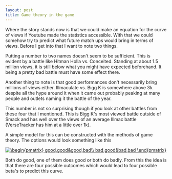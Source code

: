 ```yaml
---
layout: post
title: Game theory in the game
---
```


Where the story stands now is that we could make an equation for the curve of views if Youtube made the statistics accessible. With that we could somehow try to predict what future match ups would bring in terms of views. Before I get into that I want to note two things.

Putting a number to two names doesn't seem to be sufficient. This is evident by a battle like Hitman Holla vs. Conceited. Standing at about 1.5 million views, it is still below what you might have expected beforehand. It being a pretty bad battle must have some effect there.

Another thing to note is that good performances don't necessarily bring millions of views either. Illmaculate vs. Bigg K is somewhere above 3k despite all the hype around it when it came out probably peaking at many people and outlets naming it the battle of the year.

This number is not so surprising though if you look at other battles from these four that I mentioned. This is Bigg K's most viewed battle outside of Smack and has well over the views of an average Illmac battle (VerseTracker has him at a little over 1k).

A simple model for this can be constructed with the methods of game theory. The options would look something like this

<a href="http://www.codecogs.com/eqnedit.php?latex=\begin{pmatrix}&space;good,good&good,bad\\&space;bad,good&bad,bad&space;\end{pmatrix}" target="_blank"><img src="http://latex.codecogs.com/gif.latex?\begin{pmatrix}&space;good,good&good,bad\\&space;bad,good&bad,bad&space;\end{pmatrix}" title="\begin{pmatrix} good,good&good,bad\\ bad,good&bad,bad \end{pmatrix}" /></a>

Both do good, one of them does good or both do badly. From this the idea is that there are four possible outcomes which would lead to four possible beta's to predict this curve.



